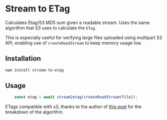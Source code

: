 # Stream to ETag

Calculates Etag/S3 MD5 sum given a readable stream. Uses the same algorithm that S3 uses to calculate the `ETag`.

This is especially useful for verifying large files uploaded using multipart S3 API, enabling use of `createReadStream` to keep memory usage low.

## Installation

```sh
npm install stream-to-etag
```

## Usage

```js
    const etag = await stream2etag(createReadStream(file));
```

ETags compatible with s3, thanks to the author of [this post](https://stackoverflow.com/questions/12186993/what-is-the-algorithm-to-compute-the-amazon-s3-etag-for-a-file-larger-than-5gb#answer-19896823) for the breakdown of the algorithm.
